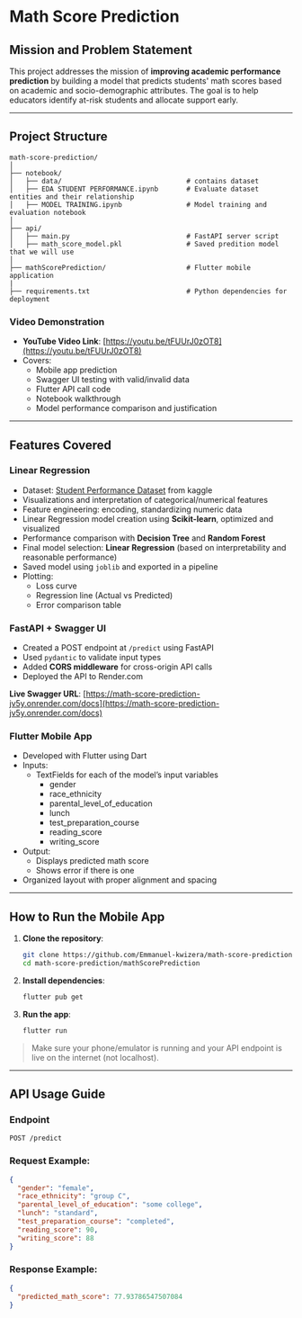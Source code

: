 
# Math Score Prediction

## Mission and Problem Statement

This project addresses the mission of **improving academic performance prediction** by building a model that predicts students' math scores based on academic and socio-demographic attributes. The goal is to help educators identify at-risk students and allocate support early.

---

## Project Structure

```
math-score-prediction/
│
├── notebook/
│   ├── data/                               # contains dataset
│   ├── EDA STUDENT PERFORMANCE.ipynb       # Evaluate dataset entities and their relationship 
│   ├── MODEL TRAINING.ipynb                # Model training and evaluation notebook
│
├── api/
│   ├── main.py                             # FastAPI server script
│   ├── math_score_model.pkl                # Saved predition model that we will use
│
├── mathScorePrediction/                    # Flutter mobile application
|
├── requirements.txt                        # Python dependencies for deployment
```

### Video Demonstration

- **YouTube Video Link**: [https://youtu.be/tFUUrJ0zOT8](https://youtu.be/tFUUrJ0zOT8)
- Covers:
  - Mobile app prediction
  - Swagger UI testing with valid/invalid data
  - Flutter API call code
  - Notebook walkthrough
  - Model performance comparison and justification

---

## Features Covered

### Linear Regression

- Dataset: [Student Performance Dataset](https://www.kaggle.com/datasets/spscientist/students-performance-in-exams?datasetId=74977) from kaggle
- Visualizations and interpretation of categorical/numerical features
- Feature engineering: encoding,  standardizing numeric data
- Linear Regression model creation using **Scikit-learn**, optimized and visualized
- Performance comparison with **Decision Tree** and **Random Forest**
- Final model selection: **Linear Regression** (based on interpretability and reasonable performance)
- Saved model using `joblib` and exported in a pipeline
- Plotting:
  - Loss curve
  - Regression line (Actual vs Predicted)
  - Error comparison table

### FastAPI + Swagger UI

- Created a POST endpoint at `/predict` using FastAPI
- Used `pydantic` to validate input types 
- Added **CORS middleware** for cross-origin API calls
- Deployed the API to Render.com

**Live Swagger URL**: [https://math-score-prediction-jv5y.onrender.com/docs](https://math-score-prediction-jv5y.onrender.com/docs)

### Flutter Mobile App

- Developed with Flutter using Dart
- Inputs:
  - TextFields for each of the model’s input variables
    - gender
    - race_ethnicity
    - parental_level_of_education
    - lunch
    - test_preparation_course
    - reading_score
    - writing_score
- Output:
  - Displays predicted math score
  - Shows error if there is one
- Organized layout with proper alignment and spacing

---

## How to Run the Mobile App

1. **Clone the repository**:
   ```bash
   git clone https://github.com/Emmanuel-kwizera/math-score-prediction.git
   cd math-score-prediction/mathScorePrediction
   ```

2. **Install dependencies**:
   ```bash
   flutter pub get
   ```

3. **Run the app**:
   ```bash
   flutter run
   ```

> Make sure your phone/emulator is running and your API endpoint is live on the internet (not localhost).

---

## API Usage Guide

### Endpoint
```http
POST /predict
```

### Request Example:
```json
{
  "gender": "female",
  "race_ethnicity": "group C",
  "parental_level_of_education": "some college",
  "lunch": "standard",
  "test_preparation_course": "completed",
  "reading_score": 90,
  "writing_score": 88
}
```

### Response Example:
```json
{
  "predicted_math_score": 77.93786547507084
}
```

